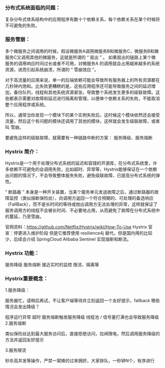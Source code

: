 ### 分布式系统面临的问题：

复杂分布式体系结构中的应用程序有数十个依赖关系，每个依赖关系在某个时候将不可避免的失败。

### 服务雪崩：

多个微服务之间调用的时候，假设微服务A调用微服务B和微服务C，微服务B和微服务C又调用其他的微服务，这就是所谓的 “ 扇出 ” 。
如果扇出的链路上某个微服务的调用响应时间过长或者不可用，对微服务A 的调用就会占用越来越多的系统资源，进而引起系统崩溃，所谓的 “ 雪崩效应 ”。

对于高流量的应用来说，单一的后端依赖可能会导致所有服务器上的所有资源都在几秒钟内饱和。比失败更糟糕的是，这些应用程序还可能导致服务之间的延迟增加，备份队列，线程和其他系统资源紧张，导致整个系统发生更多的级联故障。这些都表示需要对故障和延迟进行隔离和管理，以便单个依赖关系的失败，不能取消整个应用程序或系统。

所以，通常当你发现一个模块下的某个实例失败后，这时候这个模块依然还会接受流量，然后这个有问题的模块还调用了其他的模块，这样就会发生级联故障，或者叫 雪崩。

要避免这样的级联故障，就需要有一种链路中断的方案：
服务降级、服务熔断

### Hystrix 简介：

Hystrix是一个用于处理分布式系统的延迟和容错的开源库，在分布式系统里，许多依赖不可避免的会调用失败，比如超时、异常等，Hystrix能够保证在一个依赖出问题的情况下，不会导致整体服务失败，避免级联故障，已提高分布式系统的弹性。

“ 断路器 ” 本身是一种开关装置，当某个服务单元发送故障之后，通过断路器的故障监控（类似熔断保险丝），向调用方返回一个符合预期的、可处理的备选响应（FallBack），而不是长时间的等待或抛出调用方无法处理的异常，这样就保证了服务调用方的线程不会被长时间、不必要地占用，从而避免了故障在分布式系统中的蔓延，乃至雪崩。

官网资料：https://github.com/Netflix/Hystrix/wiki/How-To-Use
Hystrix 官宣：停更进入维护阶段
但是它推荐使用 resilience4j 替代，但是国内用的比较少，后续会介绍 SpringCloud Alibaba Sentinel 实现熔断和断流。

### Hystrix 功能：

服务降级
服务熔断
接近实时的监控
限流、隔离等

### Hystrix重要概念：

1.服务降级：

服务器忙，请稍后再试，不让客户端等待并立刻返回一个友好提示，fallback
哪些情况会发出降级？

程序运行异常
超时
服务熔断触发服务降级
线程池 / 信号量打满也会导致服务降级
2.服务熔断

类似保险丝达到最大服务访问后，直接拒绝访问，拉闸限电，然后调用服务降级的方法并返回友好提示

3.服务限流

秒杀高并发等操作，严禁一窝蜂的过来拥挤，大家排队，一秒钟N个，有序进行